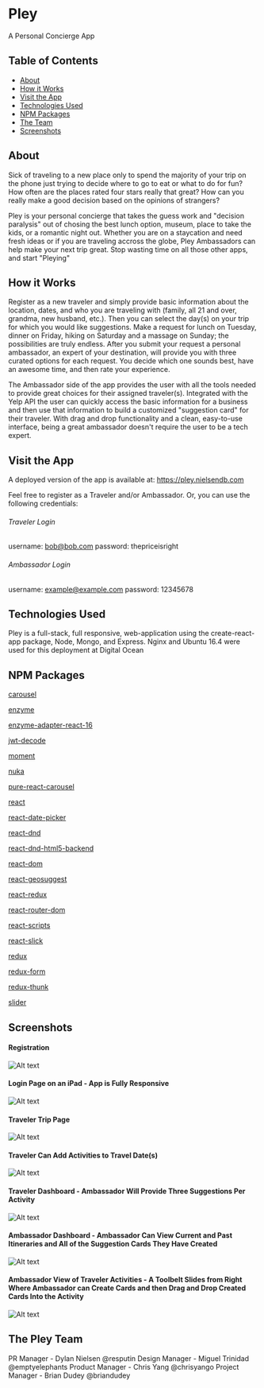 # Pley
A Personal Concierge App

## Table of Contents

- [About](#about)
- [How it Works](#how-it-works)
- [Visit the App](#visit-the-app)
- [Technologies Used](#technologies-used)
- [NPM Packages](#npm-packages)
- [The Team](#the-pley-team)
- [Screenshots](#supported-browsers)

## About

Sick of traveling to a new place only to spend the majority of your trip on the phone just trying to decide where to go to eat or what to do for fun? How often are the places rated four stars really that great? How can you really make a good decision based on the opinions of strangers?

Pley is your personal concierge that takes the guess work and "decision paralysis" out of chosing the best lunch option, museum, place to take the kids, or a romantic night out. Whether you are on a staycation and need fresh ideas or if you are traveling accross the globe, Pley Ambassadors can help make your next trip great. Stop wasting time on all those other apps, and start "Pleying"

## How it Works
Register as a new traveler and simply provide basic information about the location, dates, and who you are traveling with (family, all 21 and over, grandma, new husband, etc.). Then you can select the day(s) on your trip for which you would like suggestions. Make a request for lunch on Tuesday, dinner on Friday, hiking on Saturday and a massage on Sunday; the possibilities are truly endless. After you submit your request a personal ambassador, an expert of your destination, will provide you with three curated options for each request. You decide which one sounds best, have an awesome time, and then rate your experience.

The Ambassador side of the app provides the user with all the tools needed to provide great choices for their assigned traveler(s). Integrated with the Yelp API the user can quickly access the basic information for a business and then use that information to build a customized "suggestion card" for their traveler. With drag and drop functionality and a clean, easy-to-use interface, being a great ambassador doesn't require the user to be a tech expert.

## Visit the App
A deployed version of the app is available at: https://pley.nielsendb.com

Feel free to register as a Traveler and/or Ambassador. Or, you can use the following credentials:

###### Traveler Login
username: bob@bob.com
password: thepriceisright

###### Ambassador Login
username: example@example.com
password: 12345678

## Technologies Used
Pley is a full-stack, full responsive, web-application using the create-react-app package, Node, Mongo, and Express.
Nginx and Ubuntu 16.4 were used for this deployment at Digital Ocean

## NPM Packages
[carousel](https://www.npmjs.com/package/carousel)

[enzyme](https://www.npmjs.com/package/enzyme)

[enzyme-adapter-react-16](https://www.npmjs.com/package/enzyme-adapter-react-16)

[jwt-decode](https://www.npmjs.com/package/jwt-decode)

[moment](https://www.npmjs.com/package/moment)

[nuka](https://www.npmjs.com/package/nuka-carousel)

[pure-react-carousel](https://www.npmjs.com/package/pure-react-carousel)

[react](https://www.npmjs.com/package/react)

[react-date-picker](https://www.npmjs.com/package/react-day-picker)

[react-dnd](https://www.npmjs.com/package/react-dnd)

[react-dnd-html5-backend](https://www.npmjs.com/package/react-dnd-html5-backend)

[react-dom](https://www.npmjs.com/package/react-dom)

[react-geosuggest](https://www.npmjs.com/package/react-geosuggest)

[react-redux](https://www.npmjs.com/package/react-redux)

[react-router-dom](https://www.npmjs.com/package/react-router-dom)

[react-scripts](https://www.npmjs.com/package/enzyme-adapter-react-16)

[react-slick](https://www.npmjs.com/package/react-slick)

[redux](https://www.npmjs.com/package/redux)

[redux-form](https://www.npmjs.com/package/redux-form)

[redux-thunk](https://www.npmjs.com/package/redux-thunk)

[slider](https://www.npmjs.com/package/slider)

## Screenshots
#### Registration
![Alt text](https://github.com/thinkful-ei18/dmbc-client/blob/master/Screenshots/RegisterPage.png?raw=true "Pley Registration Page")
#### Login Page on an iPad - App is Fully Responsive
![Alt text](https://github.com/thinkful-ei18/dmbc-client/blob/master/Screenshots/ResponsiveLogin.png?raw=true "Pley Login Page")
#### Traveler Trip Page
![Alt text](https://github.com/thinkful-ei18/dmbc-client/blob/master/Screenshots/TripDetails.png?raw=true "Pley Trip Details")
#### Traveler Can Add Activities to Travel Date(s)
![Alt text](https://github.com/thinkful-ei18/dmbc-client/blob/master/Screenshots/RequestingSuggestions.png?raw=true "Pley Traveler Activities Page")
#### Traveler Dashboard - Ambassador Will Provide Three Suggestions Per Activity
![Alt text](https://github.com/thinkful-ei18/dmbc-client/blob/master/Screenshots/TravelerDashboard.png?raw=true "Pley Traveler Dashboard")
#### Ambassador Dashboard - Ambassador Can View Current and Past Itineraries and All of the Suggestion Cards They Have Created
![Alt text](https://github.com/thinkful-ei18/dmbc-client/blob/master/Screenshots/AmbassadorPage.png?raw=true "Pley Ambassador Dashboard")
#### Ambassador View of Traveler Activities - A Toolbelt Slides from Right Where Ambassador can Create Cards and then Drag and Drop Created Cards Into the Activity
![Alt text](https://github.com/thinkful-ei18/dmbc-client/blob/master/Screenshots/AmbassadorToolbelt.png?raw=true "Pley Ambassador Toolbelt")


## The Pley Team
PR Manager - Dylan Nielsen @resputin
Design Manager - Miguel Trinidad @emptyelephants
Product Manager - Chris Yang @chrisyango
Project Manager - Brian Dudey @briandudey
